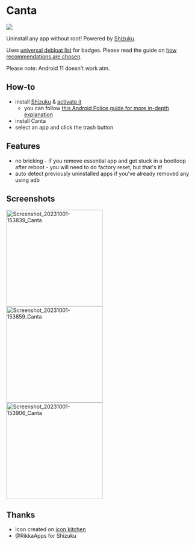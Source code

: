 # Canta

![](https://github.com/samolego/Canta/blob/master/android/app/src/main/res/mipmap-xxxhdpi/ic_launcher.png?raw=true)

Uninstall any app without root!
Powered by [Shizuku](https://shizuku.rikka.app/).

Uses [universal debloat list](https://github.com/0x192/universal-android-debloater/) for badges.
Please read the guide
on [how recommendations are chosen](https://github.com/0x192/universal-android-debloater/wiki/FAQ#how-are-the-recommendations-chosen).

Please note: Android 11 doesn't work atm.

## How-to

* install [Shizuku](https://play.google.com/store/apps/details?id=moe.shizuku.privileged.api)
  & [activate it](https://shizuku.rikka.app/guide/setup/)
  * you can follow [this Android Police guide for more in-depth explanation](https://www.androidpolice.com/how-to-use-shizuku-for-adb-rootless-mods-on-any-android-device/)
* install Canta
* select an app and click the trash button

## Features

* no bricking - if you remove essential
  app and get stuck in a bootloop after reboot - you will need to do factory reset,
  but that's it!
* auto detect previously uninstalled apps
  if you've already removed any using adb

## Screenshots

<img width="256" src="https://github.com/samolego/Canta/assets/34912839/6c505647-7cee-45f2-8754-8d82e22bc001" alt="Screenshot_20231001-153839_Canta">
<img width="256" src="https://github.com/samolego/Canta/assets/34912839/ef7c91fe-d821-42a4-b699-0e83be591ff6" alt="Screenshot_20231001-153859_Canta">
<img width="256" src="https://github.com/samolego/Canta/assets/34912839/049ad2dd-0cbf-4a42-9a1f-e4f55f0abf8d" alt="Screenshot_20231001-153906_Canta">


## Thanks
* Icon created on [icon kitchen](https://icon.kitchen)
* @RikkaApps for Shizuku
